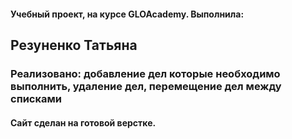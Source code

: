 <h4>Учебный проект, на курсе GLOAcademy. Выполнила:</h4>
<h2>Резуненко Татьяна</h2>
<h3>Реализовано: добавление дел которые необходимо выполнить, удаление дел, перемещение дел между списками</h3>
<h4>Сайт сделан на готовой верстке.</h4>
